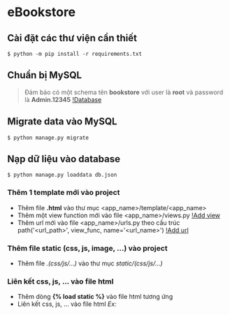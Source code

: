 # eBookstore

## Cài đặt các thư viện cần thiết
```
$ python -m pip install -r requirements.txt
```

## Chuẩn bị MySQL
> Đảm bảo có một schema tên **bookstore** với user là **root** và password là **Admin.12345**
[!Database](https://github.com/binh234/eBookstore/blob/main/screenshots/database.png)

## Migrate data vào MySQL
```
$ python manage.py migrate
```

## Nạp dữ liệu vào database
```
$ python manage.py loaddata db.json
```

### Thêm 1 template mới vào project
* Thêm file **.html** vào thư mục <app_name>/template/<app_name>
* Thêm một view function mới vào file <app_name>/views.py
[!Add view](https://github.com/binh234/eBookstore/blob/main/screenshots/view_func.png)
* Thêm url mới vào file <app_name>/urls.py theo cấu trúc path('<url_path>', view_func, name='<url_name>')
[!Add url](https://github.com/binh234/eBookstore/blob/main/screenshots/url.png)

### Thêm file static (css, js, image, ...) vào project
* Thêm file *.(css/js/...)* vào thư mục *static/(css/js/...)*

### Liên kết css, js, ... vào file html
* Thêm dòng **{% load static %}** vào file html tương ứng
* Liên kết css, js, ... vào file html
*Ex:* <link rel="stylesheet" href="{% static 'css/style.css' %}">

